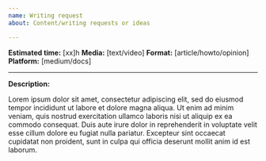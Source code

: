 ```yaml
---
name: Writing request
about: Content/writing requests or ideas

---
```


**Estimated time:** [xx]h
**Media:** [text/video]
**Format:** [article/howto/opinion]
**Platform:** [medium/docs]

---------------

**Description:**

Lorem ipsum dolor sit amet, consectetur adipiscing elit, sed do eiusmod tempor incididunt ut labore et dolore magna aliqua. Ut enim ad minim veniam, quis nostrud exercitation ullamco laboris nisi ut aliquip ex ea commodo consequat. Duis aute irure dolor in reprehenderit in voluptate velit esse cillum dolore eu fugiat nulla pariatur. Excepteur sint occaecat cupidatat non proident, sunt in culpa qui officia deserunt mollit anim id est laborum.
